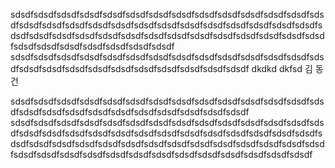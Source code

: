 sdsdfsdsdfsdsdfsdsdfsdsdfsdsdfsdsdfsdsdfsdsdfsdsdfsdsdfsdsdfsdsdfsdsdfsdsdfsdsdfsdsdfsdsdfsdsdfsdsdfsdsdfsdsdfsdsdfsdsdfsdsdfsdsdfsdsdfsdsdfsdsdfsdsdfsdsdfsdsdfsdsdfsdsdfsdsdfsdsdfsdsdfsdsdfsdsdfsdsdfsdsdfsdsdfsdsdfsdsdfsdsdfsdsdfsdsdfsdsdf
sdsdfsdsdfsdsdfsdsdfsdsdfsdsdfsdsdfsdsdfsdsdfsdsdfsdsdfsdsdfsdsdfsdsdfsdsdfsdsdfsdsdfsdsdfsdsdfsdsdfsdsdfsdsdfsdsdfsdsdf
dkdkd dkfsd 김 동건 


sdsdfsdsdfsdsdfsdsdfsdsdfsdsdfsdsdfsdsdfsdsdfsdsdfsdsdfsdsdfsdsdfsdsdfsdsdfsdsdfsdsdfsdsdfsdsdfsdsdfsdsdfsdsdfsdsdfsdsdf
sdsdfsdsdfsdsdfsdsdfsdsdfsdsdfsdsdfsdsdfsdsdfsdsdfsdsdfsdsdfsdsdfsdsdfsdsdfsdsdfsdsdfsdsdfsdsdfsdsdfsdsdfsdsdfsdsdfsdsdfsdsdfsdsdfsdsdfsdsdfsdsdfsdsdfsdsdfsdsdfsdsdfsdsdfsdsdfsdsdfsdsdfsdsdfsdsdfsdsdfsdsdfsdsdfsdsdfsdsdfsdsdfsdsdfsdsdfsdsdfsdsdfsdsdfsdsdfsdsdfsdsdfsdsdf